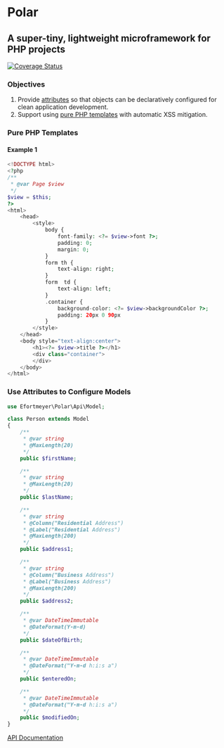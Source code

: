 # Polar

## A super-tiny, lightweight microframework for PHP projects

[![Coverage Status](https://coveralls.io/repos/github/ericfortmeyer/polar/badge.svg?branch=main)](https://coveralls.io/repos/github/ericfortmeyer/polar/badge.svg?branch=main)

### Objectives

1. Provide [attributes](#use-attributes-to-configure-models) so that objects can be declaratively configured for clean application development.
1. Support using [pure PHP templates](#pure-php-templates) with automatic XSS mitigation.


### Pure PHP Templates

#### Example 1
```php
<!DOCTYPE html>
<?php
/**
 * @var Page $view
 */
$view = $this;
?>
<html>
    <head>
        <style>
            body {
                font-family: <?= $view->font ?>;
                padding: 0;
                margin: 0;
            }
            form th {
                text-align: right;
            }
            form  td {
                text-align: left;
            }
            .container {
                background-color: <?= $view->backgroundColor ?>;
                padding: 20px 0 90px
            }
        </style>
    </head>
    <body style="text-align:center">
        <h1><?= $view->title ?></h1>
        <div class="container">
        </div>
    </body>
</html>
```

### Use Attributes to Configure Models
```php
use Efortmeyer\Polar\Api\Model;

class Person extends Model
{
    /**
     * @var string
     * @MaxLength(20)
     */
    public $firstName;

    /**
     * @var string
     * @MaxLength(20)
     */
    public $lastName;

    /**
     * @var string
     * @Column("Residential Address")
     * @Label("Residential Address")
     * @MaxLength(200)
     */
    public $address1;

    /**
     * @var string
     * @Column("Business Address")
     * @Label("Business Address")
     * @MaxLength(200)
     */
    public $address2;

    /**
     * @var DateTimeImmutable
     * @DateFormat(Y-m-d)
     */
    public $dateOfBirth;

    /**
     * @var DateTimeImmutable
     * @DateFormat("Y-m-d h:i:s a")
     */
    public $enteredOn;

    /**
     * @var DateTimeImmutable
     * @DateFormat("Y-m-d h:i:s a")
     */
    public $modifiedOn;
}
```


[API Documentation](https://ericfortmeyer.dev/projects/polar/api)